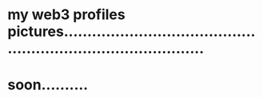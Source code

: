 # my web3 profiles pictures...................................................................................
# soon..........
